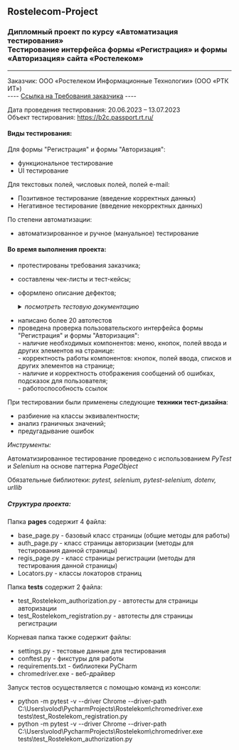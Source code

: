 ## Rostelecom-Project
### **Дипломный проект по курсу «Автоматизация тестирования»**<br>**Тестирование интерфейса формы «Регистрация» и формы «Авторизация» сайта «Ростелеком»**
----
Заказчик: ООО «Ростелеком Информационные Технологии» (ООО «РТК ИТ»)<br> 
---- [Ссылка на Требования заказчика](https://docs.google.com/document/d/1qjxV74uK0TZH1Y5WJUCNk_4pTZG8I7eH95evnrp1IwM/edit?usp=sharing) ----
          
Дата проведения тестирования: 20.06.2023 – 13.07.2023<br>
Объект тестирования: https://b2c.passport.rt.ru/

#### **Виды тестирования:**

Для формы "Регистрация" и формы "Авторизация":
- функциональное тестирование 
- UI тестирование

Для текстовых полей, числовых полей, полей e-mail:
- Позитивное тестирование (введение корректных данных)
- Негативное тестирование (введение некорректных данных)

По степени автоматизации:
- автоматизированное и ручное (мануальное) тестирование 
       
#### Во время выполнения проекта:
- протестированы требования заказчика;
- составлены чек-листы и тест-кейсы;
- оформлено описание дефектов;

   <details>
   <summary><em>посмотреть тестовую документацию</em></summary><br>
   <blockquote>
   <a href="https://github.com/Elena-Belova/Project-Rostelecom/blob/0bee401a4a44e48b5cc42b62106604a6bbc0dbbe/%D0%A2%D0%B5%D1%81%D1%82%D0%A2%D1%80%D0%B5%D0%B1%D0%BE%D0%B2%D0%B0%D0%BD%D0%B8%D1%8F%20(%D0%A0%D0%BE%D1%81%D1%82%D0%B5%D0%BB%D0%B5%D0%BA%D0%BE%D0%BC">Тестирование требований на актуальность</a><br>
   <a href="https://github.com/Elena-Belova/Project-Rostelecom/blob/0bee401a4a44e48b5cc42b62106604a6bbc0dbbe/%D0%A7%D0%B5%D0%BA-%D0%BB%D0%B8%D1%81%D1%82%20%E2%84%961%20%D0%A0%D0%B5%D0%B3%D0%B8%D1%81%D1%82%D1%80%D0%B0%D1%86%D0%B8%D1%8F%20(%D0%A0%D0%BE%D1%81%D1%82%D0%B5%D0%BB%D0%B5%D0%BA%D0%BE%D0%BC">Чек-лист № 1 Тестирование формы "Регистрация"</a><br>
   <a href="https://github.com/Elena-Belova/Project-Rostelecom/blob/0bee401a4a44e48b5cc42b62106604a6bbc0dbbe/%D0%A7%D0%B5%D0%BA-%D0%BB%D0%B8%D1%81%D1%82%20%E2%84%96%202%20%D0%90%D0%B2%D1%82%D0%BE%D1%80%D0%B8%D0%B7%D0%B0%D1%86%D0%B8%D1%8F%20(%D0%A0%D0%BE%D1%81%D1%82%D0%B5%D0%BB%D0%B5%D0%BA%D0%BE%D0%BC">Чек-лист № 2 Тестирование формы "Авторизация"</a><br>
   <a href="https://github.com/Elena-Belova/Project-Rostelecom/blob/0bee401a4a44e48b5cc42b62106604a6bbc0dbbe/%D0%A2%D0%B5%D1%81%D1%82-%D0%BA%D0%B5%D0%B9%D1%81%D1%8B%20%D0%A0%D0%B5%D0%B3%D0%B8%D1%81%D1%82%D1%80%D0%B0%D1%86%D0%B8%D1%8F%20(%D0%A0%D0%BE%D1%81%D1%82%D0%B5%D0%BB%D0%B5%D0%BA%D0%BE%D0%BC">Тест-кейсы "Регистрация"</a><br>
   <a href="https://github.com/Elena-Belova/Project-Rostelecom/blob/0bee401a4a44e48b5cc42b62106604a6bbc0dbbe/%D0%A2%D0%B5%D1%81%D1%82-%D0%BA%D0%B5%D0%B9%D1%81%D1%8B%20%D0%90%D0%B2%D1%82%D0%BE%D1%80%D0%B8%D0%B7%D0%B0%D1%86%D0%B8%D1%8F%20(%D0%A0%D0%BE%D1%81%D1%82%D0%B5%D0%BB%D0%B5%D0%BA%D0%BE%D0%BC">Тест-кейсы "Авторизация"</a><br>
   <a href="https://github.com/Elena-Belova/Project-Rostelecom/blob/0bee401a4a44e48b5cc42b62106604a6bbc0dbbe/%D0%9E%D1%84%D0%BE%D1%80%D0%BC%D0%BB%D0%B5%D0%BD%D0%B8%D0%B5%20%D0%B4%D0%B5%D1%84%D0%B5%D0%BA%D1%82%D0%BE%D0%B2(%D0%A0%D0%BE%D1%81%D1%82%D0%B5%D0%BB%D0%B5%D0%BA%D0%BE%D0%BC">Пример оформления баг-репортов</a><br>
 </blockquote>
   </details>

- написано более 20 автотестов
- проведена проверка пользовательского интерфейса формы "Регистрация" и формы "Авторизация": 
<br> - наличие необходимых компонентов: меню, кнопок, полей ввода и других элементов на странице:
<br> - корректность работы компонентов: кнопок, полей ввода, списков и других элементов на странице;
<br> - наличие и корректность отображения сообщений об ошибках, подсказок для пользователя;
<br> - работоспособность ссылок

При тестировании были применены следующие **техники тест-дизайна**:
- разбиение на классы эквивалентности;
- анализ граничных значений;
- предугадывание ошибок


_Инструменты:_

Автоматизированное тестирование проведено с использованием _PyTest_ и _Selenium_ на основе паттерна _PageObject_ 

Обязательные библиотеки: _pytest, selenium, pytest-selenium, dotenv, urllib_

##### **Структура проекта:**
Папка **pages** содержит 4 файла:

- base_page.py - базовый класс страницы (общие методы для работы)
- auth_page.py - класс страницы авторизации (методы для тестирования данной страницы)
- regis_page.py - класс страницы регистрации (методы для тестирования данной страницы)
- Locators.py - классы локаторов страниц

Папка **tests** содержит 2 файла:
- test_Rostelekom_authorization.py - автотесты для страницы авторизации
- test_Rostelekom_registration.py - автотесты для страницы регистрации

Корневая папка также содержит файлы:
- settings.py -  тестовые данные для тестирования
- conftest.py - фикстуры для работы
- requirements.txt - библиотеки PyCharm
-  chromedriver.exe - веб-драйвер

Запуск тестов осуществляется с помощью команд из консоли: 
- python -m pytest -v --driver Chrome --driver-path C:\Users\volod\PycharmProjects\Rostelekom\chromedriver.exe tests\test_Rostelekom_registration.py
- python -m pytest -v --driver Chrome --driver-path C:\Users\volod\PycharmProjects\Rostelekom\chromedriver.exe tests\test_Rostelekom_authorization.py





